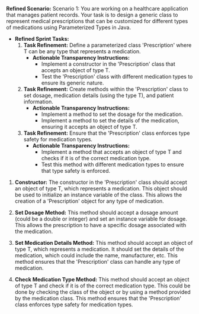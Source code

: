 **Refined Scenario:** Scenario 1: You are working on a healthcare application that manages patient records. Your task is to design a generic class to represent medical prescriptions that can be customized for different types of medications using Parameterized Types in Java.

- **Refined Sprint Tasks:**
    1. **Task Refinement:** Define a parameterized class 'Prescription' where T can be any type that represents a medication.
        - **Actionable Transparency Instructions:**
            - Implement a constructor in the 'Prescription' class that accepts an object of type T.
            - Test the 'Prescription' class with different medication types to ensure its generic nature.
    2. **Task Refinement:** Create methods within the 'Prescription' class to set dosage, medication details (using the type T), and patient information.
        - **Actionable Transparency Instructions:**
            - Implement a method to set the dosage for the medication.
            - Implement a method to set the details of the medication, ensuring it accepts an object of type T.
    3. **Task Refinement:** Ensure that the 'Prescription' class enforces type safety for medication types.
        - **Actionable Transparency Instructions:**
            - Implement a method that accepts an object of type T and checks if it is of the correct medication type.
            - Test this method with different medication types to ensure that type safety is enforced.



1. **Constructor:** The constructor in the 'Prescription' class should accept an object of type T, which represents a medication. This object should be used to initialize an instance variable of the class. This allows the creation of a 'Prescription' object for any type of medication.
    
2. **Set Dosage Method:** This method should accept a dosage amount (could be a double or integer) and set an instance variable for dosage. This allows the prescription to have a specific dosage associated with the medication.
    
3. **Set Medication Details Method:** This method should accept an object of type T, which represents a medication. It should set the details of the medication, which could include the name, manufacturer, etc. This method ensures that the 'Prescription' class can handle any type of medication.
    
4. **Check Medication Type Method:** This method should accept an object of type T and check if it is of the correct medication type. This could be done by checking the class of the object or by using a method provided by the medication class. This method ensures that the 'Prescription' class enforces type safety for medication types.